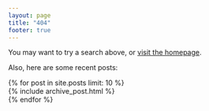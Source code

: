 ```yaml
---
layout: page
title: "404"
footer: true
---
```


You may want to try a search above, or [visit the homepage](/).

Also, here are some recent posts:

<div id="blog-archives" class="missing">
  {% for post in site.posts limit: 10 %}
  <article>
    {% include archive_post.html %}
  </article>
  {% endfor %}
</div>
